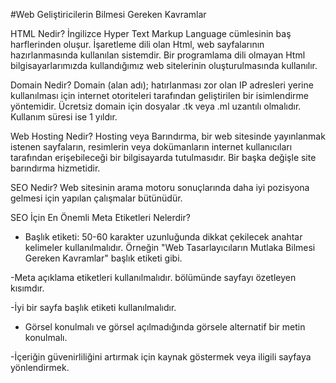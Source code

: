#Web Geliştiricilerin Bilmesi Gereken Kavramlar 

HTML Nedir?
İngilizce Hyper Text Markup Language cümlesinin baş harflerinden oluşur. İşaretleme dili olan Html, web sayfalarının hazırlanmasında kullanılan sistemdir. Bir programlama dili olmayan Html bilgisayarlarımızda kullandığımız web sitelerinin oluşturulmasında kullanılır.

Domain Nedir?
Domain (alan adı); hatırlanması zor olan IP adresleri yerine kullanılması için internet otoriteleri tarafından geliştirilen bir isimlendirme yöntemidir.
Ücretsiz domain için dosyalar .tk veya .ml uzantılı olmalıdır. Kullanım süresi ise 1 yıldır.
       
Web Hosting Nedir?
Hosting veya Barındırma, bir web sitesinde yayınlanmak istenen sayfaların, resimlerin veya dokümanların internet kullanıcıları tarafından erişebileceği bir bilgisayarda tutulmasıdır. Bir başka değişle site barındırma hizmetidir.

SEO Nedir?
Web sitesinin arama motoru sonuçlarında daha iyi pozisyona gelmesi için yapılan çalışmalar bütünüdür.

SEO İçin En Önemli Meta Etiketleri Nelerdir?
- Başlık etiketi: 50-60 karakter uzunluğunda dikkat çekilecek anahtar kelimeler kullanılmalıdır. Örneğin "Web Tasarlayıcıların Mutlaka Bilmesi Gereken Kavramlar" başlık etiketi gibi.

-Meta açıklama etiketleri kullanılmalıdır. <head> bölümünde sayfayı özetleyen kısımdır. 

-İyi bir sayfa başlık etiketi kullanılmalıdır. 

- Görsel konulmalı ve görsel açılmadığında görsele alternatif bir metin konulmalı. 

-İçeriğin güvenirliliğini artırmak için kaynak göstermek veya iligili sayfaya yönlendirmek.
       
